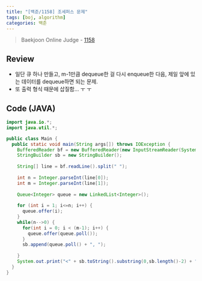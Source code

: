 ```yaml
---
title: "[백준/1158] 조세퍼스 문제"
tags: [boj, algorithm]
categories: 백준
---
```

> Baekjoon Online Judge - [1158](https://www.acmicpc.net/problem/1158)

## Review
* 일단 큐 하나 만들고, m-1만큼 dequeue한 걸 다시 enqueue한 다음, 제일 앞에 있는 데이터를 dequeue하면 되는 문제.
* 또 출력 형식 때문에 삽질함... ㅜ ㅜ

## Code (JAVA)
```java
import java.io.*;
import java.util.*;

public class Main {
  public static void main(String args[]) throws IOException {
    BufferedReader bf = new BufferedReader(new InputStreamReader(System.in));
    StringBuilder sb = new StringBuilder();
    
    String[] line = bf.readLine().split(" ");
    
    int n = Integer.parseInt(line[0]);
    int m = Integer.parseInt(line[1]);
    
    Queue<Integer> queue = new LinkedList<Integer>();
    
    for (int i = 1; i<=n; i++) {
      queue.offer(i);
    }
    while(n-->0) {
      for(int i = 0; i < (m-1); i++) {
        queue.offer(queue.poll());
      }
      sb.append(queue.poll() + ", ");
      
    }
    System.out.print("<" + sb.toString().substring(0,sb.length()-2) + ">");
  }
}
```